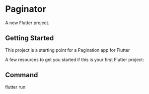 # Paginator

A new Flutter project.

## Getting Started

This project is a starting point for a Pagination app for Flutter

A few resources to get you started if this is your first Flutter project:

## Command
flutter run
